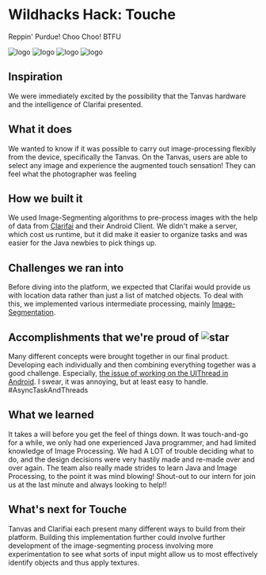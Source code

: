 # Wildhacks Hack: Touche
Reppin' Purdue! Choo Choo! BTFU

![logo](http://blog.structurestudios.com/hubfs/00_images_ss2015/academic/icon-purdue.jpg?t=1470436930809)
![logo](http://blog.structurestudios.com/hubfs/00_images_ss2015/academic/icon-purdue.jpg?t=1470436930809)
![logo](http://blog.structurestudios.com/hubfs/00_images_ss2015/academic/icon-purdue.jpg?t=1470436930809)
![logo](http://blog.structurestudios.com/hubfs/00_images_ss2015/academic/icon-purdue.jpg?t=1470436930809)
## Inspiration

We were immediately excited by the possibility that the Tanvas hardware  and the intelligence of Clarifai presented.

## What it does

We wanted to know if it was possible to carry out image-processing flexibly from the device, specifically the Tanvas. On the Tanvas, users are able to select any image and experience the augmented touch sensation! They can feel what the photographer was feeling

## How we built it

We used Image-Segmenting algorithms to pre-process images with the help of data from [Clarifai](https://clarifai.com/) and their Android Client. We didn't make a server, which cost us runtime, but it did make it easier to organize tasks and was easier for the Java newbies to pick things up. 

## Challenges we ran into

Before diving into the platform, we expected that Clarifai would provide us with location data rather than just a list of matched objects. To deal with this, we implemented various intermediate processing, mainly [Image-Segmentation](https://en.wikipedia.org/wiki/Image_segmentation). 

## Accomplishments that we're proud of ![star](http://www.mu.iastate.edu/media/cms/goldstar_icon_DCFACF6B21EC9.png)

Many different concepts were brought together in our final product. Developing each individually and then combining everything together was a good challenge. Especially, [the issue of working on the UIThread in Android](http://stackoverflow.com/questions/6343166/how-to-fix-android-os-networkonmainthreadexception). I swear, it was annoying, but at least easy to handle. #AsyncTaskAndThreads 

## What we learned

It takes a will before you get the feel of things down. It was touch-and-go for a while, we only had one experienced Java programmer, and had limited knowledge of Image Processing. We had A LOT of trouble deciding what to do, and the design decisions were very hastily made and re-made over and over again. The team also really made strides to learn Java and Image Processing, to the point it was mind blowing! Shout-out to our intern for join us at the last minute and always looking to help!! 

## What's next for Touche

Tanvas and Clarifiai each present many different ways to build from their platform. Building this implementation further could involve further development of the image-segmenting process involving more experimentation to see what sorts of input might allow us to most effectively identify objects and thus apply textures.
